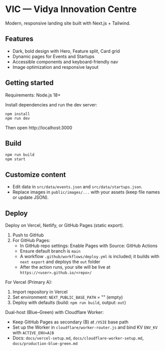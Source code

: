# VIC — Vidya Innovation Centre

Modern, responsive landing site built with Next.js + Tailwind.

## Features
- Dark, bold design with Hero, Feature split, Card grid
- Dynamic pages for Events and Startups
- Accessible components and keyboard-friendly nav
- Image optimization and responsive layout

## Getting started

Requirements: Node.js 18+

Install dependencies and run the dev server:

```pwsh
npm install
npm run dev
```

Then open http://localhost:3000

## Build

```pwsh
npm run build
npm start
```

## Customize content
- Edit data in `src/data/events.json` and `src/data/startups.json`.
- Replace images in `public/images/...` with your assets (keep file names or update JSON).

## Deploy
Deploy on Vercel, Netlify, or GitHub Pages (static export).

1. Push to GitHub
2. For GitHub Pages:
	- In GitHub repo settings: Enable Pages with Source: GitHub Actions
	- Ensure default branch is `main`
	- A workflow `.github/workflows/deploy.yml` is included; it builds with `next export` and deploys the `out` folder
	- After the action runs, your site will be live at `https://<user>.github.io/<repo>/`

For Vercel (Primary A):
1. Import repository in Vercel
2. Set environment: `NEXT_PUBLIC_BASE_PATH` = "" (empty)
3. Deploy with defaults (build: `npm run build`, output: `out`)

Dual-host (Blue–Green) with Cloudflare Worker:
- Keep GitHub Pages as secondary (B) at `/VSIE` base path
- Set up the Worker in `cloudflare/worker-router.js` and bind KV `ENV_KV` with `ACTIVE_ENV=A|B`
- Docs: `docs/vercel-setup.md`, `docs/cloudflare-worker-setup.md`, `docs/production-blue-green.md`
